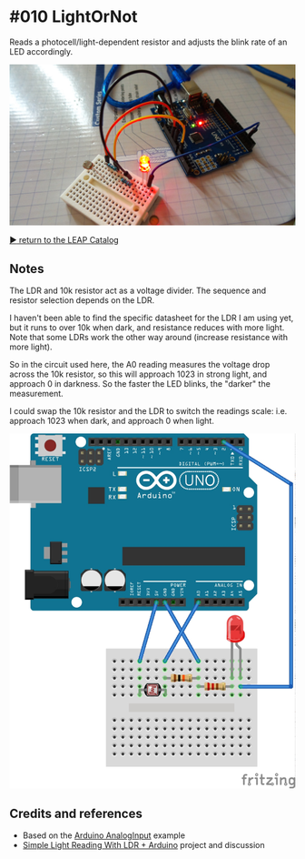 # #010 LightOrNot

Reads a photocell/light-dependent resistor and adjusts the blink rate of an LED accordingly.

![The Build](./assets/LightOrNot_build.jpg?raw=true)


[:arrow_forward: return to the LEAP Catalog](http://leap.tardate.com)

## Notes

The LDR and 10k resistor act as a voltage divider. The sequence and resistor selection depends on the LDR.

I haven't been able to find the specific datasheet for the LDR I am using yet, but it runs to over 10k when dark,
and resistance reduces with more light. Note that some LDRs work the other way around (increase resistance with more light).

So in the circuit used here, the A0 reading measures the voltage drop across the 10k resistor,
so this will approach 1023 in strong light, and approach 0 in darkness. So the faster the LED blinks, the "darker" the measurement.

I could swap the 10k resistor and the LDR to switch the readings scale: i.e. approach 1023 when dark, and approach 0 when light.

![The Breadboard Schematic](./assets/LightOrNot_bb.jpg?raw=true)

## Credits and references
* Based on the [Arduino AnalogInput](http://www.arduino.cc/en/Tutorial/AnalogInput) example
* [Simple Light Reading With LDR + Arduino](http://bildr.org/2012/11/photoresistor-arduino/) project and discussion



